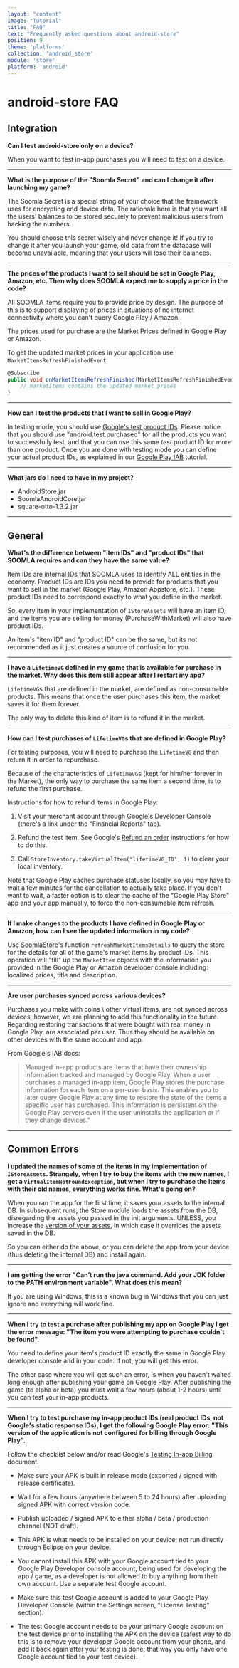 ```yaml
---
layout: "content"
image: "Tutorial"
title: "FAQ"
text: "Frequently asked questions about android-store"
position: 9
theme: 'platforms'
collection: 'android_store'
module: 'store'
platform: 'android'
---
```


# android-store FAQ


## Integration

**Can I test android-store only on a device?**

When you want to test in-app purchases you will need to test on a device.

---

**What is the purpose of the "Soomla Secret" and can I change it after launching my game?**

The Soomla Secret is a special string of your choice that the framework uses for encrypting end device data. The rationale here is that you want all the users' balances to be stored securely to prevent malicious users from hacking the numbers.

You should choose this secret wisely and never change it! If you try to change it after you launch your game, old data from the database will become unavailable, meaning that your users will lose their balances.

---

**The prices of the products I want to sell should be set in Google Play, Amazon, etc. Then why does SOOMLA expect me to supply a price in the code?**

All SOOMLA items require you to provide price by design. The purpose of this is to support displaying of prices in situations of no internet connectivity where you can't query Google Play / Amazon.

The prices used for purchase are the Market Prices defined in Google Play or Amazon.

To get the updated market prices in your application use `MarketItemsRefreshFinishedEvent`:

``` cs
@Subscribe
public void onMarketItemsRefreshFinished(MarketItemsRefreshFinishedEvent marketItems) {
    // marketItems contains the updated market prices
}
```

---

**How can I test the products that I want to sell in Google Play?**

In testing mode, you should use [Google's test product IDs](http://developer.android.com/google/play/billing/billing_testing.html#billing-testing-static). Please notice that you should use "android.test.purchased" for all the products you want to successfully test, and that you can use this same *test* product ID for more than one product. Once you are done with testing mode you can define your actual product IDs, as explained in our [Google Play IAB](/android/store/Store_GooglePlayIAB) tutorial.

---

**What jars do I need to have in my project?**

- AndroidStore.jar
- SoomlaAndroidCore.jar
- square-otto-1.3.2.jar

---

## General

**What's the difference between "item IDs" and "product IDs" that SOOMLA requires and can they have the same value?**

Item IDs are internal IDs that SOOMLA uses to identify ALL entities in the economy. Product IDs are IDs you need to provide for products that you want to sell in the market (Google Play, Amazon Appstore, etc.). These product IDs need to correspond exactly to what you define in the market.

So, every item in your implementation of `IStoreAssets` will have an item ID, and the items you are selling for money (PurchaseWithMarket) will also have product IDs.

An item's "item ID" and "product ID" can be the same, but its not recommended as it just creates a source of confusion for you.

---

**I have a `LifetimeVG` defined in my game that is available for purchase in the market. Why does this item still appear after I restart my app?**

`LifetimeVG`s that are defined in the market, are defined as non-consumable products. This means that once the user purchases this item, the market saves it for them forever.

The only way to delete this kind of item is to refund it in the market.

---

**How can I test purchases of `LifetimeVG`s that are defined in Google Play?**

For testing purposes, you will need to purchase the `LifetimeVG` and then return it in order to repurchase.

Because of the characteristics of `LifetimeVG`s (kept for him/her forever in the Market), the only way to purchase the same item a second time, is to refund the first purchase.

Instructions for how to refund items in Google Play:

1. Visit your merchant account through Google's Developer Console (there's a link under the "Financial Reports" tab).

2. Refund the test item. See Google's [Refund an order](https://support.google.com/wallet/business/answer/2741495?hl=en) instructions for how to do this.

3. Call `StoreInventory.takeVirtualItem("lifetimeVG_ID", 1)` to clear your local inventory.

Note that Google Play caches purchase statuses locally, so you may have to wait a few minutes for the cancellation to actually take place. If you don't want to wait, a faster option is to clear the cache of the "Google Play Store" app and your app manually, to force the non-consumable item refresh.

---

**If I make changes to the products I have defined in Google Play or Amazon, how can I see the updated information in my code?**

Use [SoomlaStore](https://github.com/soomla/unity3d-store/blob/master/Soomla/Assets/Plugins/Soomla/Store/SoomlaStore.cs)'s function `refreshMarketItemsDetails` to query the store for the details for all of the game's market items by product IDs. This operation will "fill" up the `MarketItem` objects with the information you provided in the Google Play or Amazon developer console including: localized prices, title and description.

---

**Are user purchases synced across various devices?**

Purchases you make with coins \ other virtual items, are not synced across devices, however, we are planning to add this functionality in the future. Regarding restoring transactions that were bought with real money in Google Play, are associated per user. Thus they should be available on other devices with the same account and app.

From Google's IAB docs:

> Managed in-app products are items that have their ownership information tracked and managed by Google Play. When a user purchases a managed in-app item, Google Play stores the purchase information for each item on a per-user basis. This enables you to later query Google Play at any time to restore the state of the items a specific user has purchased. This information is persistent on the Google Play servers even if the user uninstalls the application or if they change devices."

---

## Common Errors

**I updated the names of some of the items in my implementation of `IStoreAssets`. Strangely, when I try to buy the items with the new names, I get a `VirtualItemNotFoundException`, but when I try to purchase the items with their old names, everything works fine. What's going on?**

When you ran the app for the first time, it saves your assets to the internal DB. In subsequent runs, the Store module loads the assets from the DB, disregarding the assets you passed in the init arguments. UNLESS, you increase the [version of your assets](https://github.com/soomla/android-store/blob/master/SoomlaAndroidExample/src/com/soomla/example/MuffinRushAssets.java#L46), in which case it overrides the assets saved in the DB.

So you can either do the above, or you can delete the app from your device (thus deleting the internal DB) and install again.

---

**I am getting the error "Can’t run the java command. Add your JDK folder to the PATH environment variable". What does this mean?**

If you are using Windows, this is a known bug in Windows that you can just ignore and everything will work fine.

---

**When I try to test a purchase after publishing my app on Google Play I get the error message: "The item you were attempting to purchase couldn't be found".**

You need to define your item's product ID exactly the same in Google Play developer console and in your code. If not, you will get this error.

The other case where you will get such an error, is when you haven't waited long enough after publishing your game on Google Play. After publishing the game (to alpha or beta) you must wait a few hours (about 1-2 hours) until you can test your in-app products.

---

**When I try to test purchase my in-app product IDs (real product IDs, not Google's static response IDs), I get the following Google Play error: "This version of the application is not configured for billing through Google Play".**

Follow the checklist below and/or read Google's [Testing In-app Billing](http://developer.android.com/google/play/billing/billing_testing.html) document.

- Make sure your APK is built in release mode (exported / signed with release certificate).

- Wait for a few hours (anywhere between 5 to 24 hours) after uploading signed APK with correct version code.

- Publish uploaded / signed APK to either alpha / beta / production channel (NOT draft).

- This APK is what needs to be installed on your device; not run directly through Eclipse on your device.

- You cannot install this APK with your Google account tied to your Google Play Developer console account, being used for developing the app / game, as a developer is not allowed to buy anything from their own account. Use a separate test Google account.

- Make sure this test Google account is added to your Google Play Developer Console (within the Settings screen, "License Testing" section).

- The test Google account needs to be your primary Google account on the test device prior to installing the APK on the device (safest way to do this is to remove your developer Google account from your phone, and add it back again after your testing is done; that way you only have one Google account tied to your test device).
